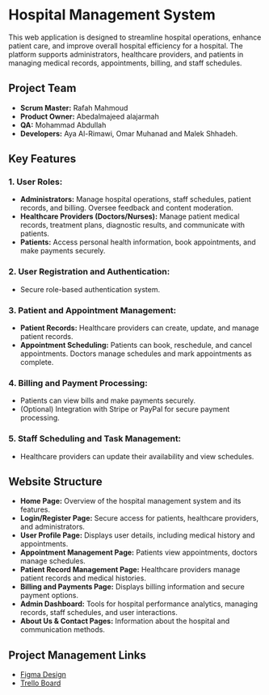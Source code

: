 

# Hospital Management System

This web application is designed to streamline hospital operations, enhance patient care, and improve overall hospital efficiency for a  hospital. The platform supports administrators, healthcare providers, and patients in managing medical records, appointments, billing, and staff schedules.

## Project Team

- **Scrum Master:** Rafah Mahmoud
- **Product Owner:** Abedalmajeed alajarmah
- **QA:** Mohammad Abdullah
- **Developers:** Aya Al-Rimawi, Omar Muhanad and Malek Shhadeh.

## Key Features

### 1. User Roles:
- **Administrators:** Manage hospital operations, staff schedules, patient records, and billing. Oversee feedback and content moderation.
- **Healthcare Providers (Doctors/Nurses):** Manage patient medical records, treatment plans, diagnostic results, and communicate with patients.
- **Patients:** Access personal health information, book appointments, and make payments securely.

### 2. User Registration and Authentication:
- Secure role-based authentication system.


### 3. Patient and Appointment Management:
- **Patient Records:** Healthcare providers can create, update, and manage patient records.
- **Appointment Scheduling:** Patients can book, reschedule, and cancel appointments. Doctors manage schedules and mark appointments as complete.

### 4. Billing and Payment Processing:
- Patients can view bills and make payments securely.
- (Optional) Integration with Stripe or PayPal for secure payment processing.

### 5. Staff Scheduling and Task Management:
- Healthcare providers can update their availability and view schedules.

## Website Structure

- **Home Page:** Overview of the hospital management system and its features.
- **Login/Register Page:** Secure access for patients, healthcare providers, and administrators.
- **User Profile Page:** Displays user details, including medical history and appointments.
- **Appointment Management Page:** Patients view appointments, doctors manage schedules.
- **Patient Record Management Page:** Healthcare providers manage patient records and medical histories.
- **Billing and Payments Page:** Displays billing information and secure payment options.
- **Admin Dashboard:** Tools for hospital performance analytics, managing records, staff schedules, and user interactions.
- **About Us & Contact Pages:** Information about the hospital and communication methods.

## Project Management Links

- [Figma Design](i[nsert_link_here](https://www.figma.com/design/B9KdwK7aSDacHFsh2NCuWn/malek-shehadeh's-team-library?node-id=0-1&node-type=canvas&t=GjVNNRD7wRQiygEh-0))
- [Trello Board]([insert_link_here](https://trello.com/b/AZ07FWUb/hospital-management-system))
